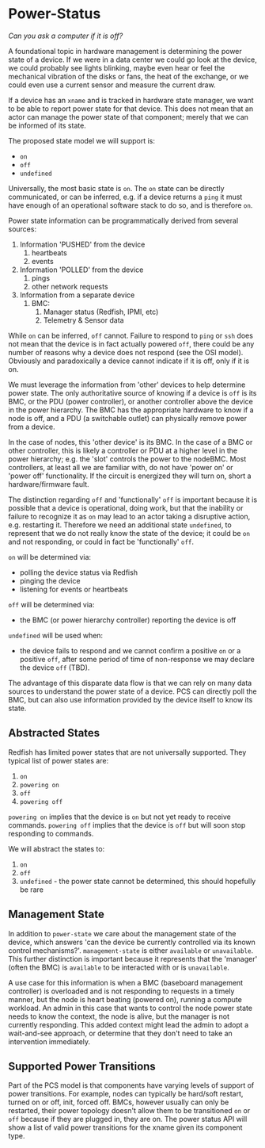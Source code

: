 # Power-Status
 *Can you ask a computer if it is off?*

A foundational topic in hardware management is determining the power state of a device. If we were in a data center we could go look at the device, we could probably see lights blinking, maybe even hear or feel the mechanical vibration of the disks or fans, the heat of the exchange, or we could even use a current sensor and measure the current draw.

If a device has an `xname` and is tracked in hardware state manager, we want to be able to report power state for that device.  This does not mean that an actor can manage the power state of that component; merely that we can be informed of its state.

The proposed state model we will support is:

* `on`
* `off`
* `undefined`

Universally, the most basic state is `on`. The `on` state can be directly communicated, or can be inferred, e.g. if a device returns a `ping` it must have enough of an operational software stack to do so, and is therefore `on`.  

Power state information can be programmatically derived from several sources:

1. Information 'PUSHED' from the device
   1. heartbeats
   2. events
2. Information 'POLLED' from the device
   1. pings
   2. other network requests
3. Information from a separate device
   1. BMC:
      1. Manager status (Redfish, IPMI, etc)
      2. Telemetry & Sensor data

While `on` can be inferred, `off` cannot. Failure to respond to `ping` or `ssh` does not mean that the device is in fact actually powered `off`, there could be any number of reasons why a device does not respond (see the OSI model). Obviously and paradoxically a device cannot indicate if it is off, only if it is on. 

We must leverage the information from 'other' devices to help determine power state. The only authoritative source of knowing if a device is `off` is its BMC, or the PDU (power controller), or another controller above the device in the power hierarchy.  The BMC has the appropriate hardware to know if a node is off, and a PDU (a switchable outlet) can physically remove power from a device.  

In the case of nodes, this 'other device' is its BMC. In the case of a BMC or other controller, this is likely a controller or PDU at a higher level in the power hierarchy; e.g. the 'slot' controls the power to the nodeBMC. Most controllers, at least all we are familiar with, do not have 'power on' or 'power off' functionality. If the circuit is energized they will turn on, short a hardware/firmware fault. 

The distinction regarding `off` and 'functionally' `off` is important because it is possible that a device is operational, doing work, but that the inability or failure to recognize it as `on` may lead to an actor taking a disruptive action, e.g. restarting it. Therefore we need an additional state `undefined`, to represent that we do not really know the state of the device; it could be `on` and not responding, or could in fact be 'functionally' `off`.

`on` will be determined via:

* polling the device status via Redfish
* pinging the device
* listening for events or heartbeats

`off` will be determined via:

* the BMC (or power hierarchy controller) reporting the device is off

`undefined` will be used when:

* the device fails to respond and we cannot confirm a positive `on` or a positive `off`, after some period of time of non-response we may declare the device `off` (TBD).

The advantage of this disparate data flow is that we can rely on many data sources to understand the power state of a device. PCS can directly poll the BMC, but can also use information provided by the device itself to know its state.

## Abstracted States

Redfish has limited power states that are not universally supported.  They typical list of power states are:
   1. `on`
   2. `powering on`
   3. `off`
   4. `powering off`

`powering on` implies that the device is `on` but not yet ready to receive commands.
`powering off` implies that the device is `off` but will soon stop responding to commands. 

We will abstract the states to:

   1. `on`
   2. `off`
   3. `undefined` - the power state cannot be determined, this should hopefully be rare

## Management State

In addition to `power-state` we care about the management state of the device, which answers 'can the device be currently controlled via its known control mechanisms?'.  `management-state` is either `available` or `unavailable`. This further distinction is important because it represents that the 'manager' (often the BMC) is `available` to be interacted with or is `unavailable`. 

A use case for this information is when a BMC (baseboard management controller) is overloaded and is not responding to requests in a timely manner, but the node is heart beating (powered on), running a compute workload. An admin in this case that wants to control the node power state needs to know the context, the node is alive, but the manager is not currently responding.  This added context might lead the admin to adopt a wait-and-see approach, or determine that they don't need to take an intervention immediately. 

## Supported Power Transitions

Part of the PCS model is that components have varying levels of support of power transitions.  For example, nodes can typically be hard/soft restart, turned on or off, init, forced off. BMCs, however usually can only be restarted, their power topology doesn't allow them to be transitioned `on` or `off` because if they are plugged in, they are on.  The power status API will show a list of valid power transitions for the xname given its component type.